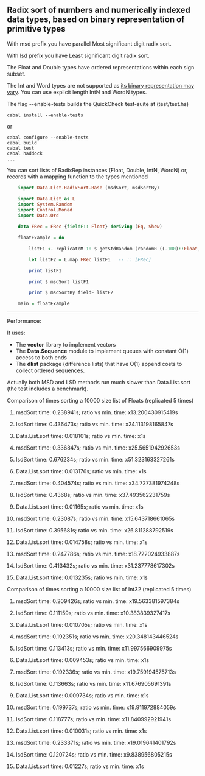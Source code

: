 ## Radix sort of numbers and numerically indexed data types, based on binary representation of primitive types

With msd prefix you have parallel Most significant digit radix sort.

With lsd prefix you have Least significant digit radix sort.

The Float and Double types have ordered representations within each sign subset.

The Int and Word types are not supported as [its binary representation may vary](http://www.haskell.org/ghc/docs/7.2.2/html/libraries/ghc-prim-0.2.0.0/GHC-Prim.html#g:1). You can use explicit length IntN and WordN types.

The flag --enable-tests builds the QuickCheck test-suite at (test/test.hs)

    cabal install --enable-tests

or

    cabal configure --enable-tests
    cabal build
    cabal test
    cabal haddock
    ...

You can sort lists of RadixRep instances (Float, Double, IntN, WordN) or, records with a mapping function to the types mentioned

```haskell
    import Data.List.RadixSort.Base (msdSort, msdSortBy)

    import Data.List as L
    import System.Random
    import Control.Monad
    import Data.Ord

    data FRec = FRec {fieldF:: Float} deriving (Eq, Show)

    floatExample = do

        listF1 <- replicateM 10 $ getStdRandom (randomR ((-100)::Float,100))

        let listF2 = L.map FRec listF1   -- :: [FRec]

        print listF1

        print $ msdSort listF1

        print $ msdSortBy fieldF listF2

    main = floatExample
```
-------------------

Performance:

It uses:

* The __vector__ library to implement vectors
* The __Data.Sequence__ module to implement queues with constant O(1) access to both ends
* The __dlist__ package (difference lists) that have O(1) append costs to collect ordered sequences.

Actually both MSD and LSD methods run much slower than Data.List.sort (the test includes a benchmark).


Comparison of times sorting a 10000 size list of Floats (replicated 5 times)

1. msdSort time: 0.238941s; ratio vs min. time: x13.200430915419s
2. lsdSort time: 0.436473s; ratio vs min. time: x24.113198165847s
3. Data.List.sort time: 0.018101s; ratio vs min. time: x1s

1. msdSort time: 0.336847s; ratio vs min. time: x25.565194292653s
1. lsdSort time: 0.676234s; ratio vs min. time: x51.323163327261s
1. Data.List.sort time: 0.013176s; ratio vs min. time: x1s

1. msdSort time: 0.404574s; ratio vs min. time: x34.727381974248s
1. lsdSort time: 0.4368s; ratio vs min. time: x37.493562231759s
1. Data.List.sort time: 0.01165s; ratio vs min. time: x1s

1. msdSort time: 0.23087s; ratio vs min. time: x15.643718661065s
1. lsdSort time: 0.395681s; ratio vs min. time: x26.811288792519s
1. Data.List.sort time: 0.014758s; ratio vs min. time: x1s

1. msdSort time: 0.247786s; ratio vs min. time: x18.722024933887s
1. lsdSort time: 0.413432s; ratio vs min. time: x31.237778617302s
1. Data.List.sort time: 0.013235s; ratio vs min. time: x1s


Comparison of times sorting a 10000 size list of Int32 (replicated 5 times)

1. msdSort time: 0.209426s; ratio vs min. time: x19.563381597384s
1. lsdSort time: 0.111159s; ratio vs min. time: x10.383839327417s
1. Data.List.sort time: 0.010705s; ratio vs min. time: x1s

1. msdSort time: 0.192351s; ratio vs min. time: x20.348143446524s
1. lsdSort time: 0.113413s; ratio vs min. time: x11.997566909975s
1. Data.List.sort time: 0.009453s; ratio vs min. time: x1s

1. msdSort time: 0.192336s; ratio vs min. time: x19.759194575713s
1. lsdSort time: 0.113663s; ratio vs min. time: x11.676905691391s
1. Data.List.sort time: 0.009734s; ratio vs min. time: x1s

1. msdSort time: 0.199737s; ratio vs min. time: x19.911972884059s
1. lsdSort time: 0.118777s; ratio vs min. time: x11.840992921941s
1. Data.List.sort time: 0.010031s; ratio vs min. time: x1s

1. msdSort time: 0.233371s; ratio vs min. time: x19.019641401792s
1. lsdSort time: 0.120724s; ratio vs min. time: x9.838956805215s
1. Data.List.sort time: 0.01227s; ratio vs min. time: x1s
